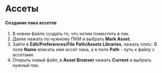 # Ассеты

#### Создание пака ассетов

1. В новом файле создать то, что хотим поместить в пак.
2. Далее нажать по нужному ПКМ и выбрать **Mark Asset**.
3. Зайти в **Edit/Preferences/File Path/Assets Libraries**, нажать плюс. В поле **Name** вписать имя ассет пака, а в поле **Path** - путь к файлу с ассетами.
4. Открыть новый файл, в **Asset Browser** нажать **Current** и выбрать нужный пак.